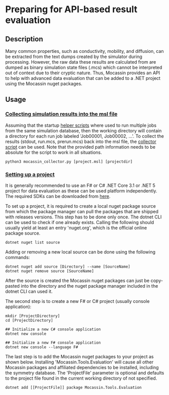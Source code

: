 # Preparing for API-based result evaluation

## Description

Many common properties, such as conductivity, mobility, and diffusion, can be extracted from the text dumps created by the simulator during processing. However, the raw data these results are calculated from are dumped as binary simulation state files (.mcs) which cannot be interpreted out of context due to their cryptic nature. Thus, Mocassin provides an API to help with advanced data evaluation that can be added to a .NET project using the Mocassin nuget packages.

## Usage

### [Collecting simulation results into the msl file](#collecting-simulation-results-into-the-msl-file)

Assuming that the startup [helper scripts](https://github.com/seb-eis/Mocassin/tree/master/src/McSolver/Scripts) where used to run multiple jobs from the same simulation database, then the working directory will contain a directory for each run job labeled 'Job00001, Job00002, ...'. To collect the results (stdout, run.mcs, prerun.mcs) back into the msl file, the [collector script](https://github.com/seb-eis/Mocassin/blob/master/src/McSolver/Scripts/mocassin_collector.py) can be used. Note that the provided path information needs to be absolute for the script to work in all situations.

```shell
python3 mocassin_collector.py [project.msl] [projectdir]
```

### [Setting up a project](#setting-up-a-project)

It is generally recommended to use an F# or C# .NET Core 3.1 or .NET 5 project for data evaluation as these can be used platform independently. The required SDKs can be downloaded from [here](https://dotnet.microsoft.com/download). 

To set up a project, it is required to create a local nuget package source from which the package manager can pull the packages that are shipped with releases versions. This step has to be done only once. The dotnet CLI can be used to check if one already exists. Calling the following should usually yield at least an entry 'nuget.org', which is the official online package source.

```shell
dotnet nuget list source
```

Adding or removing a new local source can be done using the following commands:

```shell
dotnet nuget add source [Directory] --name [SourceName]
dotnet nuget remove source [SourceName]
```

After the source is created the Mocassin nuget packages can just be copy-pasted into the directory and the nuget package manager included in the dotnet CLI can used it.

The second step is to create a new F# or C# project (usually console application):

```shell
mkdir [ProjectDirectory]
cd [ProjectDirectory]

## Initialize a new C# console application
dotnet new console

## Initialize a new F# console application
dotnet new console --language F#
```

The last step is to add the Mocassin nuget packages to your project as shown below. Installing 'Mocassin.Tools.Evaluation' will cause all other Mocassin packages and affiliated dependencies to be installed, including the symmetry database. The 'ProjectFile' parameter is optional and defaults to the project file found in the current working directory of not specified.

```shell
dotnet add [[ProjectFile]] package Mocassin.Tools.Evaluation
```